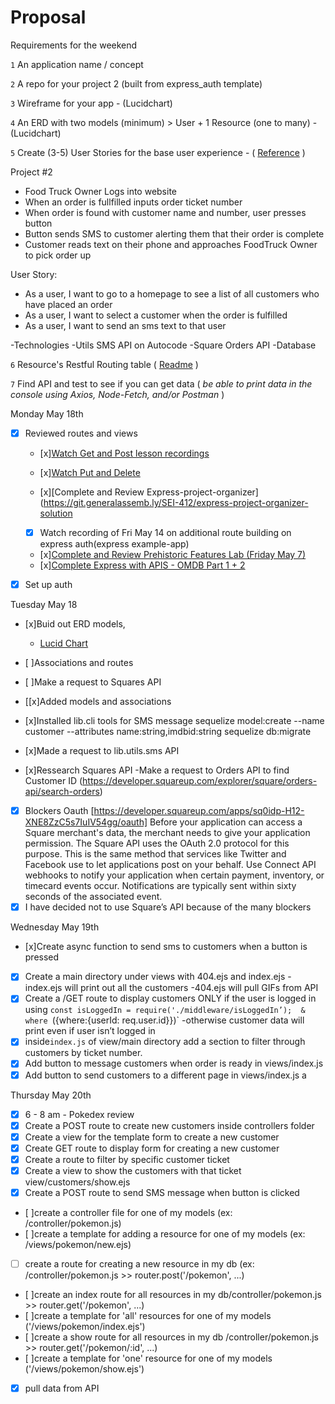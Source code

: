 # Proposal
Requirements for the weekend

`1` An application name / concept 

`2` A repo for your project 2 (built from express_auth template)

`3` Wireframe for your app - (Lucidchart)

`4` An ERD with two models (minimum) > User + 1 Resource (one to many) - (Lucidchart)

`5` Create (3-5) User Stories for the base user experience - ( [Reference](https://revelry.co/resources/development/user-stories-that-dont-suck/) )


Project #2

- Food Truck Owner Logs into website
- When an order is fullfilled inputs order ticket number 
- When order is found with customer name and number, user presses button
- Button sends SMS to customer alerting them that their order is complete
- Customer reads text on their phone and approaches FoodTruck Owner to pick order up

User Story: 

- As a user, I want to go to a homepage to see a list of all customers who have placed an order
- As a user, I want to select a customer when the order is fulfilled
- As a user, I want to send an sms text to that user


-Technologies
	-Utils SMS API on Autocode
	-Square Orders API
	-Database


`6` Resource's Restful Routing table ( [Readme](https://romebell.gitbook.io/sei-412/node-express/00readme-1/01intro-to-express/00readme#restful-routing) )

`7` Find API and test to see if you can get data ( *be able to print data in the console using Axios, Node-Fetch, and/or Postman* )


Monday May 18th

- [x] Reviewed routes and views
	- [x][Watch Get and Post lesson recordings](https://generalassembly.zoom.us/rec/share/HxsuoXwcCiajYiiYy6FYczzQ69Ep1hK6PNrirP-qcLTk3Y8iG5B0-5H5BC4pVOxx.qyYNdtlLEQI6IQuf?startTime=1620393980000)

 	- [x][Watch Put and Delete](https://generalassembly.zoom.us/rec/share/HxsuoXwcCiajYiiYy6FYczzQ69Ep1hK6PNrirP-qcLTk3Y8iG5B0-5H5BC4pVOxx.qyYNdtlLEQI6IQuf?startTime=1620399153000)

	- [x][Complete and Review Express-project-organizer](https://git.generalassemb.ly/SEI-412/express-project-organizer-solution

	- [x] Watch recording of Fri May 14 on additional route building on express auth(express example-app)

	- [x][Complete and Review Prehistoric Features Lab (Friday May 7)](https://git.generalassemb.ly/SEI-412/prehistoric_creatures)
	- [x][Complete Express with APIS - OMDB Part 1 + 2](https://romebell.gitbook.io/sei-412/node-express/sequelize/04usingmodels )

- [x] Set up auth   


Tuesday May 18
- [x]Buid out ERD models,
    - [Lucid Chart](https://lucid.app/lucidchart/f3b2661b-c5f0-4e13-aaf4-f356dbe95925/edit?page=0_0#) 

- [ ]Associations and routes  

- [ ]Make a request to Squares API
- [[x]Added models and associations
- [x]Installed lib.cli tools for SMS message 
sequelize model:create --name customer --attributes name:string,imdbid:string
sequelize db:migrate 
- [x]Made a request to lib.utils.sms API

- [x]Ressearch Squares API
	-Make a request to Orders API to find Customer ID (https://developer.squareup.com/explorer/square/orders-api/search-orders) 

- [x] Blockers 
Oauth [https://developer.squareup.com/apps/sq0idp-H12-XNE8ZzC5s7IuIV54gg/oauth]
Before your application can access a Square merchant's data, the merchant needs to give your application 		 permission. 	The Square API uses the OAuth 2.0 protocol for this purpose. This is the same method that services like Twitter and 	Facebook use to let applications post on your behalf. 
Use Connect API webhooks to notify your application when certain payment, inventory, or timecard events occur. Notifications are typically sent within sixty seconds of the associated event.
- [x] I have decided not to use Square’s API because of the many blockers

Wednesday May 19th
- [x]Create async function to send sms to customers when a button is pressed
- [x] Create a main directory under views with 404.ejs and index.ejs 
	-index.ejs will print out all the customers
	-404.ejs will pull GIFs from API
- [x] Create a /GET route to display customers ONLY if the user is logged in using `const isLoggedIn = require('./middleware/isLoggedIn’); 	& where `({where:{userId: req.user.id}})`
	-otherwise customer data will print even if user isn’t logged in
- [x] inside`index.js` of  view/main directory  add a section to filter through customers by ticket number.
- [x] Add button to message customers when order is ready in  views/index.js 
- [x] Add button to send customers to a different page in  views/index.js a

Thursday May 20th 
- [x] 6 - 8 am - Pokedex review
- [x] Create a POST route to create new customers inside controllers folder
- [x] Create a view for the template form to create a new customer
- [x] Create GET route to display form for creating a new customer
- [x] Create a route to filter by specific customer ticket
- [x] Create a view to show the customers with that ticket view/customers/show.ejs
- [x] Create a POST route to send SMS message when button is clicked

- [ ]create a controller file for one of my models (ex: /controller/pokemon.js)
- [ ]create a template for adding a resource for one of my models (ex: /views/pokemon/new.ejs)
- [ ] create a route for creating a new resource in my db (ex: /controller/pokemon.js >> router.post('/pokemon', ...)
- [ ]create an index route for all resources in my db/controller/pokemon.js >> router.get('/pokemon', ...)
- [ ]create a template for 'all' resources for one of my models ('/views/pokemon/index.ejs')
- [ ]create a show route for all resources in my db /controller/pokemon.js >> router.get('/pokemon/:id', ...)
- [ ]create a template for 'one' resource for one of my models  ('/views/pokemon/show.ejs')
- [x] pull data from API




